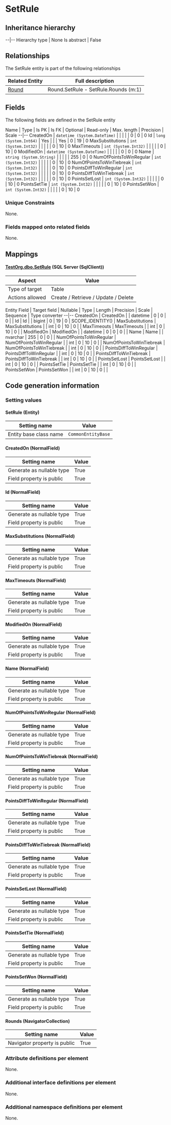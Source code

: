 ﻿SetRule
================

## Inheritance hierarchy

--|--
Hierarchy type | None
Is abstract | False

## Relationships

The SetRule entity is part of the following relationships 

Related Entity | Full description 
--|--
[Round](../../_DefaultGroup/Entities/Round.htm) | Round.SetRule - SetRule.Rounds (m:1) 

## Fields

The following fields are defined in the SetRule entity 

Name | Type | Is PK | Is FK | Optional | Read-only | Max. length | Precision | Scale
--|--
CreatedOn | `datetime (System.DateTime)` |   |  |  |  | 0 | 0 | 0
Id | `long (System.Int64)` |  Yes |  |  | Yes | 0 | 19 | 0
MaxSubstitutions | `int (System.Int32)` |   |  |  |  | 0 | 10 | 0
MaxTimeouts | `int (System.Int32)` |   |  |  |  | 0 | 10 | 0
ModifiedOn | `datetime (System.DateTime)` |   |  |  |  | 0 | 0 | 0
Name | `string (System.String)` |   |  |  |  | 255 | 0 | 0
NumOfPointsToWinRegular | `int (System.Int32)` |   |  |  |  | 0 | 10 | 0
NumOfPointsToWinTiebreak | `int (System.Int32)` |   |  |  |  | 0 | 10 | 0
PointsDiffToWinRegular | `int (System.Int32)` |   |  |  |  | 0 | 10 | 0
PointsDiffToWinTiebreak | `int (System.Int32)` |   |  |  |  | 0 | 10 | 0
PointsSetLost | `int (System.Int32)` |   |  |  |  | 0 | 10 | 0
PointsSetTie | `int (System.Int32)` |   |  |  |  | 0 | 10 | 0
PointsSetWon | `int (System.Int32)` |   |  |  |  | 0 | 10 | 0

### Unique Constraints
None.

### Fields mapped onto related fields
None.

## Mappings

#### [TestOrg.dbo.SetRule](../../../SQL_Server_SqlClient/TestOrg/dbo/SetRule.htm) (SQL Server (SqlClient))

Aspect | Value
--|--
Type of target | Table
Actions allowed | Create / Retrieve / Update / Delete

Entity Field | Target field | Nullable | Type | Length | Precision | Scale | Sequence | Type converter
--|--
CreatedOn | CreatedOn |  | datetime | 0 | 0 | 0 |  | 
Id | Id |  | bigint | 0 | 19 | 0 | SCOPE_IDENTITY() | 
MaxSubstitutions | MaxSubstitutions |  | int | 0 | 10 | 0 |  | 
MaxTimeouts | MaxTimeouts |  | int | 0 | 10 | 0 |  | 
ModifiedOn | ModifiedOn |  | datetime | 0 | 0 | 0 |  | 
Name | Name |  | nvarchar | 255 | 0 | 0 |  | 
NumOfPointsToWinRegular | NumOfPointsToWinRegular |  | int | 0 | 10 | 0 |  | 
NumOfPointsToWinTiebreak | NumOfPointsToWinTiebreak |  | int | 0 | 10 | 0 |  | 
PointsDiffToWinRegular | PointsDiffToWinRegular |  | int | 0 | 10 | 0 |  | 
PointsDiffToWinTiebreak | PointsDiffToWinTiebreak |  | int | 0 | 10 | 0 |  | 
PointsSetLost | PointsSetLost |  | int | 0 | 10 | 0 |  | 
PointsSetTie | PointsSetTie |  | int | 0 | 10 | 0 |  | 
PointsSetWon | PointsSetWon |  | int | 0 | 10 | 0 |  | 

## Code generation information

### Setting values
#### SetRule (Entity)
Setting name | Value
--|--
Entity base class name | `CommonEntityBase`

#### CreatedOn (NormalField)
Setting name | Value
--|--
Generate as nullable type | True
Field property is public | True

#### Id (NormalField)
Setting name | Value
--|--
Generate as nullable type | True
Field property is public | True

#### MaxSubstitutions (NormalField)
Setting name | Value
--|--
Generate as nullable type | True
Field property is public | True

#### MaxTimeouts (NormalField)
Setting name | Value
--|--
Generate as nullable type | True
Field property is public | True

#### ModifiedOn (NormalField)
Setting name | Value
--|--
Generate as nullable type | True
Field property is public | True

#### Name (NormalField)
Setting name | Value
--|--
Generate as nullable type | True
Field property is public | True

#### NumOfPointsToWinRegular (NormalField)
Setting name | Value
--|--
Generate as nullable type | True
Field property is public | True

#### NumOfPointsToWinTiebreak (NormalField)
Setting name | Value
--|--
Generate as nullable type | True
Field property is public | True

#### PointsDiffToWinRegular (NormalField)
Setting name | Value
--|--
Generate as nullable type | True
Field property is public | True

#### PointsDiffToWinTiebreak (NormalField)
Setting name | Value
--|--
Generate as nullable type | True
Field property is public | True

#### PointsSetLost (NormalField)
Setting name | Value
--|--
Generate as nullable type | True
Field property is public | True

#### PointsSetTie (NormalField)
Setting name | Value
--|--
Generate as nullable type | True
Field property is public | True

#### PointsSetWon (NormalField)
Setting name | Value
--|--
Generate as nullable type | True
Field property is public | True

#### Rounds (NavigatorCollection)
Setting name | Value
--|--
Navigator property is public | True

### Attribute definitions per element

None.

### Additional interface definitions per element

None.

### Additional namespace definitions per element

None.
